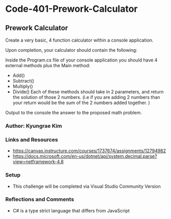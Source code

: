 # Code-401-Prework-Calculator

## Prework Calculator
Create a very basic, 4 function calculator within a console application.

Upon completion, your calculator should contain the following:

Inside the Program.cs file of your console application you should have 4 external methods plus the Main method:
* Add()
* Subtract()
* Multiply()
* Divide()
Each of these methods should take in 2 parameters, and return the solution of those 2 numbers. (i.e if you are adding 2 numbers than your return would be the sum of the 2 numbers added together. )

Output to the console the answer to the proposed math problem.

### Author: Kyungrae Kim

### Links and Resources
* https://canvas.instructure.com/courses/1737674/assignments/12794982
* https://docs.microsoft.com/en-us/dotnet/api/system.decimal.parse?view=netframework-4.8

### Setup
* This challenge will be completed via Visual Studio Community Version

### Reflections and Comments
* C# is a type strict language that differs from JavaScript